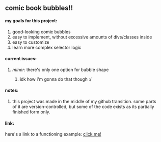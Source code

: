 <h2>comic book bubbles!!</h2>

<h4>my goals for this project:</h4>
<ol>
  <li>good-looking comic bubbles</li>
  <li>easy to implement, without excessive amounts of divs/classes inside</li>
  <li>easy to customize</li>
  <li>learn more complex selector logic</li>
</ol>

<h4>current issues:</h4>
<ol>
  <li><i>minor:</i> there's only one option for bubble shape</li>
  <ol>
    <li>idk how i'm gonna do that though :/</li>
  </ol>
</ol>

<h4>notes:</h4>
<ol>
  <li>this project was made in the middle of my github transition. some parts of it are version-controlled, but some of the code exists as its partially finished form only.</li>
</ol>

<h4>link:</h4>
<p>here's a link to a functioning example: <a href="https://codepen.io/stoneflywheel/pen/JoYxZoG">click me!</a></p>
